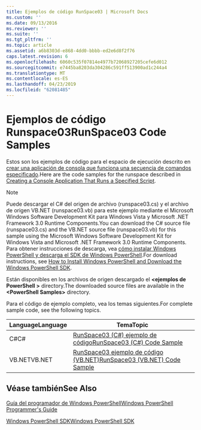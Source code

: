```yaml
---
title: Ejemplos de código RunSpace03 | Microsoft Docs
ms.custom: ''
ms.date: 09/13/2016
ms.reviewer: ''
ms.suite: ''
ms.tgt_pltfrm: ''
ms.topic: article
ms.assetid: a6b8303d-e868-4dd0-bbbb-ed2e6d8f2f76
caps.latest.revision: 6
ms.openlocfilehash: 6060c535f07814e4977b72068927205cefe6d012
ms.sourcegitcommit: e7445ba8203da304286c591ff513900ad1c244a4
ms.translationtype: MT
ms.contentlocale: es-ES
ms.lasthandoff: 04/23/2019
ms.locfileid: "62081485"
---
```

# <a name="runspace03-code-samples"></a><span data-ttu-id="fd805-102">Ejemplos de código Runspace03</span><span class="sxs-lookup"><span data-stu-id="fd805-102">RunSpace03 Code Samples</span></span>

<span data-ttu-id="fd805-103">Estos son los ejemplos de código para el espacio de ejecución descrito en [crear una aplicación de consola que funciona una secuencia de comandos especificado](http://msdn.microsoft.com/en-us/a93e6006-36db-4bcc-b9da-c5bebf4ffd68).</span><span class="sxs-lookup"><span data-stu-id="fd805-103">Here are the code samples for the runspace described in [Creating a Console Application That Runs a Specified Script](http://msdn.microsoft.com/en-us/a93e6006-36db-4bcc-b9da-c5bebf4ffd68).</span></span>

> [!NOTE]
> <span data-ttu-id="fd805-104">Puede descargar el C# del origen de archivo (runspace03.cs) y el archivo de origen VB.NET (runspace03.vb) para este ejemplo mediante el Microsoft Windows Software Development Kit para Windows Vista y Microsoft .NET Framework 3.0 Runtime Components.</span><span class="sxs-lookup"><span data-stu-id="fd805-104">You can download the C# source file (runspace03.cs) and the VB.NET source file (runspace03.vb) for this sample using the Microsoft Windows Software Development Kit for Windows Vista and Microsoft .NET Framework 3.0 Runtime Components.</span></span> <span data-ttu-id="fd805-105">Para obtener instrucciones de descarga, vea [cómo instalar Windows PowerShell y descarga el SDK de Windows PowerShell](/powershell/developer/installing-the-windows-powershell-sdk).</span><span class="sxs-lookup"><span data-stu-id="fd805-105">For download instructions, see [How to Install Windows PowerShell and Download the Windows PowerShell SDK](/powershell/developer/installing-the-windows-powershell-sdk).</span></span>
>
> <span data-ttu-id="fd805-106">Están disponibles en los archivos de origen descargado el  **\<ejemplos de PowerShell >** directory.</span><span class="sxs-lookup"><span data-stu-id="fd805-106">The downloaded source files are available in the **\<PowerShell Samples>** directory.</span></span>

<span data-ttu-id="fd805-107">Para el código de ejemplo completo, vea los temas siguientes.</span><span class="sxs-lookup"><span data-stu-id="fd805-107">For complete sample code, see the following topics.</span></span>

|<span data-ttu-id="fd805-108">Language</span><span class="sxs-lookup"><span data-stu-id="fd805-108">Language</span></span>|<span data-ttu-id="fd805-109">Tema</span><span class="sxs-lookup"><span data-stu-id="fd805-109">Topic</span></span>|
|--------------|-----------|
|<span data-ttu-id="fd805-110">C#</span><span class="sxs-lookup"><span data-stu-id="fd805-110">C#</span></span>|[<span data-ttu-id="fd805-111">RunSpace03 (C#) ejemplo de código</span><span class="sxs-lookup"><span data-stu-id="fd805-111">RunSpace03 (C#) Code Sample</span></span>](./runspace03-csharp-code-sample.md)|
|<span data-ttu-id="fd805-112">VB.NET</span><span class="sxs-lookup"><span data-stu-id="fd805-112">VB.NET</span></span>|[<span data-ttu-id="fd805-113">RunSpace03 ejemplo de código (VB.NET)</span><span class="sxs-lookup"><span data-stu-id="fd805-113">RunSpace03 (VB.NET) Code Sample</span></span>](./runspace03-vb-net-code-sample.md)|

## <a name="see-also"></a><span data-ttu-id="fd805-114">Véase también</span><span class="sxs-lookup"><span data-stu-id="fd805-114">See Also</span></span>

[<span data-ttu-id="fd805-115">Guía del programador de Windows PowerShell</span><span class="sxs-lookup"><span data-stu-id="fd805-115">Windows PowerShell Programmer's Guide</span></span>](./windows-powershell-programmer-s-guide.md)

[<span data-ttu-id="fd805-116">Windows PowerShell SDK</span><span class="sxs-lookup"><span data-stu-id="fd805-116">Windows PowerShell SDK</span></span>](../windows-powershell-reference.md)